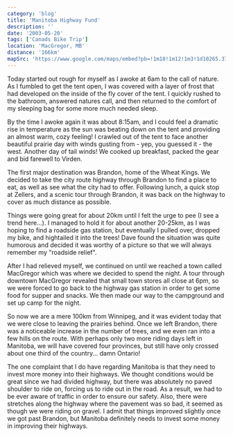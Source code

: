 ```yaml
---
category: 'blog'
title: 'Manitoba Highway Fund'
description: ''
date: '2003-05-20'
tags: ['Canads Bike Trip']
location: 'MacGregor, MB'
distance: '166km'
mapSrc: 'https://www.google.com/maps/embed?pb=!1m18!1m12!1m3!1d10265.378000388651!2d-98.78665970678793!3d49.96739767058462!2m3!1f0!2f0!3f0!3m2!1i1024!2i768!4f13.1!3m3!1m2!1s0x52e839a85dc49795%3A0x40525ef793fdb8fe!2sMacGregor%2C%20MB%20R0H%200R0!5e0!3m2!1sen!2sca!4v1609172239679!5m2!1sen!2sca'
---
```

Today started out rough for myself as I awoke at 6am to the call of nature. As I fumbled to get the tent open, I was covered with a layer of frost that had developed on the inside of the fly cover of the tent. I quickly rushed to the bathroom, answered natures call, and then returned to the comfort of my sleeping bag for some more much needed sleep.

By the time I awoke again it was about 8:15am, and I could feel a dramatic rise in temperature as the sun was beating down on the tent and providing an almost warm, cozy feeling! I crawled out of the tent to face another beautiful prairie day with winds gusting from - yep, you guessed it - the west. Another day of tail winds! We cooked up breakfast, packed the gear and bid farewell to Virden.

The first major destination was Brandon, home of the Wheat Kings. We decided to take the city route highway through Brandon to find a place to eat, as well as see what the city had to offer. Following lunch, a quick stop at Zellers, and a scenic tour through Brandon, it was back on the highway to cover as much distance as possible.

Things were going great for about 20km until I felt the urge to pee (I see a trend here...). I managed to hold it for about another 20-25km, as I was hoping to find a roadside gas station, but eventually I pulled over, dropped my bike, and hightailed it into the trees! Dave found the situation was quite humorous and decided it was worthy of a picture so that we will always remember my "roadside relief".

After I had relieved myself, we continued on until we reached a town called MacGregor which was where we decided to spend the night. A tour through downtown MacGregor revealed that small town stores all close at 6pm, so we were forced to go back to the highway gas station in order to get some food for supper and snacks. We then made our way to the campground and set up camp for the night.

So now we are a mere 100km from Winnipeg, and it was evident today that we were close to leaving the prairies behind. Once we left Brandon, there was a noticeable increase in the number of trees, and we even ran into a few hills on the route. With perhaps only two more riding days left in Manitoba, we will have covered four provinces, but still have only crossed about one third of the country... damn Ontario!

The one complaint that I do have regarding Manitoba is that they need to invest more money into their highways. We thought conditions would be great since we had divided highway, but there was absolutely no paved shoulder to ride on, forcing us to ride out in the road. As a result, we had to be ever aware of traffic in order to ensure our safety. Also, there were stretches along the highway where the pavement was so bad, it seemed as though we were riding on gravel. I admit that things improved slightly once we got past Brandon, but Manitoba definitely needs to invest some money in improving their highways.